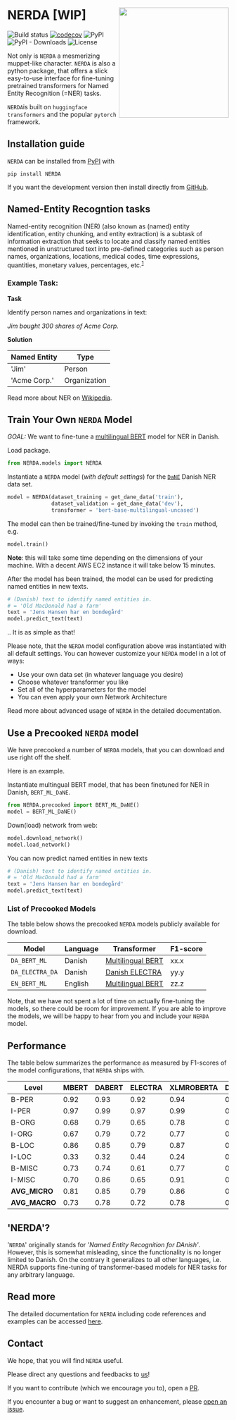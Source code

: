 # NERDA [**WIP**] <img src="https://raw.githubusercontent.com/ebanalyse/NERDA/main/logo.png" align="right" height=250/>

![Build status](https://github.com/ebanalyse/NERDA/workflows/build/badge.svg)
[![codecov](https://codecov.io/gh/ebanalyse/NERDA/branch/main/graph/badge.svg?token=OB6LGFQZYX)](https://codecov.io/gh/ebanalyse/NERDA)
![PyPI](https://img.shields.io/pypi/v/NERDA.svg)
![PyPI - Downloads](https://img.shields.io/pypi/dm/NERDA?color=green)
![License](https://img.shields.io/badge/license-MIT-blue.svg)

Not only is `NERDA` a mesmerizing muppet-like character. `NERDA` is also
a python package, that offers a slick easy-to-use interface for fine-tuning 
pretrained transformers for Named Entity Recognition
 (=NER) tasks. 

`NERDA`is built on `huggingface` `transformers` and the popular `pytorch`
 framework.

## Installation guide
`NERDA` can be installed from [PyPI](https://pypi.org/project/NERDA/) with 

```
pip install NERDA
```

If you want the development version then install directly from [GitHub](https://github.com/ebanalyse/NERDA).

## Named-Entity Recogntion tasks
Named-entity recognition (NER) (also known as (named) entity identification, 
entity chunking, and entity extraction) is a subtask of information extraction
that seeks to locate and classify named entities mentioned in unstructured 
text into pre-defined categories such as person names, organizations, locations, medical codes, time expressions, quantities, monetary values, percentages, etc.<sup>[1]</sup>

[1]: https://en.wikipedia.org/wiki/Named-entity_recognition

### Example Task:

**Task** 

Identify person names and organizations in text:

*Jim bought 300 shares of Acme Corp.*

**Solution**

| **Named Entity**   | **Type**              | 
|--------------------|-----------------------|
| 'Jim'              | Person                |
| 'Acme Corp.'       | Organization          |

Read more about NER on [Wikipedia](https://en.wikipedia.org/wiki/Named-entity_recognition).

## Train Your Own `NERDA` Model

*GOAL:* We want to fine-tune a [multilingual BERT](https://huggingface.co/bert-base-multilingual-uncased) model for NER in Danish.

Load package.

```python
from NERDA.models import NERDA
```

Instantiate a `NERDA` model (*with default settings*) for the 
[`DaNE`](https://github.com/alexandrainst/danlp/blob/master/docs/docs/datasets.md#dane) 
Danish NER data set.

```python
model = NERDA(dataset_training = get_dane_data('train'),
              dataset_validation = get_dane_data('dev'),
              transformer = 'bert-base-multilingual-uncased')
```

The model can then be trained/fine-tuned by invoking the `train` method, e.g.

```python
model.train()
````

**Note**: this will take some time depending on the dimensions of your machine.
With a decent AWS EC2 instance it will take below 15 minutes.

After the model has been trained, the model can be used for predicting 
named entities in new texts.

```python
# (Danish) text to identify named entities in.
# = 'Old MacDonald had a farm'
text = 'Jens Hansen har en bondegård'
model.predict_text(text)
```
.. It is as simple as that!

Please note, that the `NERDA` model configuration above was instantiated 
with all default settings. You can however customize your `NERDA` model
in a lot of ways:

- Use your own data set (in whatever language you desire)
- Choose whatever transformer you like
- Set all of the hyperparameters for the model
- You can even apply your own Network Architecture 

Read more about advanced usage of `NERDA` in the detailed documentation.

## Use a Precooked `NERDA` model ##

We have precooked a number of `NERDA` models, that you can download 
and use right off the shelf. 

Here is an example.

Instantiate multingual BERT model, that has been finetuned for NER in Danish,
`BERT_ML_DaNE`.

```python
from NERDA.precooked import BERT_ML_DaNE()
model = BERT_ML_DaNE()
```

Down(load) network from web:

```python
model.download_network()
model.load_network()
```

You can now predict named entities in new texts

```python
# (Danish) text to identify named entities in.
# = 'Old MacDonald had a farm'
text = 'Jens Hansen har en bondegård'
model.predict_text(text)
```

### List of Precooked Models

The table below shows the precooked `NERDA` models publicly available for download.

| **Model**       | **Language** | **Transformer**   | **F1-score** |  
|-----------------|--------------|-------------------|--------------|
| `DA_BERT_ML`    | Danish       | [Multilingual BERT](https://huggingface.co/bert-base-multilingual-uncased) | xx.x       |
| `DA_ELECTRA_DA` | Danish       | [Danish ELECTRA](https://huggingface.co/Maltehb/-l-ctra-danish-electra-small-uncased) | yy.y             |
| `EN_BERT_ML`    | English      | [Multilingual BERT](https://huggingface.co/bert-base-multilingual-uncased)| zz.z              |

Note, that we have not spent a lot of time on actually fine-tuning the models,
so there could be room for improvement. If you are able to improve the models,
we will be happy to hear from you and include your `NERDA` model.

## Performance

The table below summarizes the performance as measured by F1-scores of the model
 configurations, that `NERDA` ships with. 

| **Level**     | **MBERT** | **DABERT** | **ELECTRA** | **XLMROBERTA** | **DISTILMBERT** |
|---------------|-----------|------------|-------------|----------------|-----------------|
| B-PER         | 0.92      | 0.93       | 0.92        | 0.94           | 0.89            |      
| I-PER         | 0.97      | 0.99       | 0.97        | 0.99           | 0.96            |   
| B-ORG         | 0.68      | 0.79       | 0.65        | 0.78           | 0.66            |     
| I-ORG         | 0.67      | 0.79       | 0.72        | 0.77           | 0.61            |   
| B-LOC         | 0.86      | 0.85       | 0.79        | 0.87           | 0.80            |     
| I-LOC         | 0.33      | 0.32       | 0.44        | 0.24           | 0.29            |     
| B-MISC        | 0.73      | 0.74       | 0.61        | 0.77           | 0.70            |     
| I-MISC        | 0.70      | 0.86       | 0.65        | 0.91           | 0.61            |   
| **AVG_MICRO** | 0.81      | 0.85       | 0.79        | 0.86           | 0.78            |      
| **AVG_MACRO** | 0.73      | 0.78       | 0.72        | 0.78           | 0.69            |

## 'NERDA'?
'`NERDA`' originally stands for *'Named Entity Recognition for DAnish'*. However, this
is somewhat misleading, since the functionality is no longer limited to Danish. 
On the contrary it generalizes to all other languages, i.e. NERDA supports 
fine-tuning of transformer-based models for NER tasks for any arbitrary 
language.

## Read more
The detailed documentation for `NERDA` including code references and
examples can be accessed [here](https://ebanalyse.github.io/NERDA/).

## Contact
We hope, that you will find `NERDA` useful.

Please direct any questions and feedbacks to
[us](mailto:lars.kjeldgaard@eb.dk)!

If you want to contribute (which we encourage you to), open a
[PR](https://github.com/ebanalyse/NERDA/pulls).

If you encounter a bug or want to suggest an enhancement, please 
[open an issue](https://github.com/ebanalyse/NERDA/issues).

